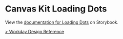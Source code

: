 # Canvas Kit Loading Dots

View the
[documentation for Loading Dots](https://workday.github.io/canvas-kit/?path=/docs/components-indicators-loading-dots--docs)
on Storybook.

[> Workday Design Reference](https://design.workday.com/components/indicators/loading-dots)

